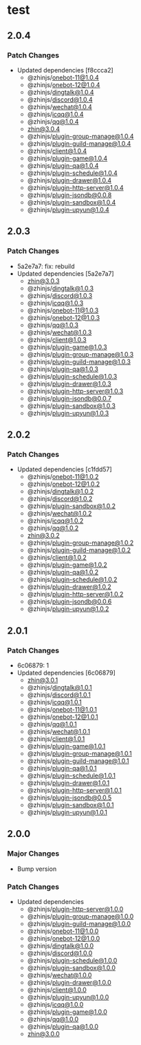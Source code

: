 # test

## 2.0.4

### Patch Changes

- Updated dependencies [f8ccca2]
  - @zhinjs/onebot-11@1.0.4
  - @zhinjs/onebot-12@1.0.4
  - @zhinjs/dingtalk@1.0.4
  - @zhinjs/discord@1.0.4
  - @zhinjs/wechat@1.0.4
  - @zhinjs/icqq@1.0.4
  - @zhinjs/qq@1.0.4
  - zhin@3.0.4
  - @zhinjs/plugin-group-manage@1.0.4
  - @zhinjs/plugin-guild-manage@1.0.4
  - @zhinjs/client@1.0.4
  - @zhinjs/plugin-game@1.0.4
  - @zhinjs/plugin-qa@1.0.4
  - @zhinjs/plugin-schedule@1.0.4
  - @zhinjs/plugin-drawer@1.0.4
  - @zhinjs/plugin-http-server@1.0.4
  - @zhinjs/plugin-jsondb@0.0.8
  - @zhinjs/plugin-sandbox@1.0.4
  - @zhinjs/plugin-upyun@1.0.4

## 2.0.3

### Patch Changes

- 5a2e7a7: fix: rebuild
- Updated dependencies [5a2e7a7]
  - zhin@3.0.3
  - @zhinjs/dingtalk@1.0.3
  - @zhinjs/discord@1.0.3
  - @zhinjs/icqq@1.0.3
  - @zhinjs/onebot-11@1.0.3
  - @zhinjs/onebot-12@1.0.3
  - @zhinjs/qq@1.0.3
  - @zhinjs/wechat@1.0.3
  - @zhinjs/client@1.0.3
  - @zhinjs/plugin-game@1.0.3
  - @zhinjs/plugin-group-manage@1.0.3
  - @zhinjs/plugin-guild-manage@1.0.3
  - @zhinjs/plugin-qa@1.0.3
  - @zhinjs/plugin-schedule@1.0.3
  - @zhinjs/plugin-drawer@1.0.3
  - @zhinjs/plugin-http-server@1.0.3
  - @zhinjs/plugin-jsondb@0.0.7
  - @zhinjs/plugin-sandbox@1.0.3
  - @zhinjs/plugin-upyun@1.0.3

## 2.0.2

### Patch Changes

- Updated dependencies [c1fdd57]
  - @zhinjs/onebot-11@1.0.2
  - @zhinjs/onebot-12@1.0.2
  - @zhinjs/dingtalk@1.0.2
  - @zhinjs/discord@1.0.2
  - @zhinjs/plugin-sandbox@1.0.2
  - @zhinjs/wechat@1.0.2
  - @zhinjs/icqq@1.0.2
  - @zhinjs/qq@1.0.2
  - zhin@3.0.2
  - @zhinjs/plugin-group-manage@1.0.2
  - @zhinjs/plugin-guild-manage@1.0.2
  - @zhinjs/client@1.0.2
  - @zhinjs/plugin-game@1.0.2
  - @zhinjs/plugin-qa@1.0.2
  - @zhinjs/plugin-schedule@1.0.2
  - @zhinjs/plugin-drawer@1.0.2
  - @zhinjs/plugin-http-server@1.0.2
  - @zhinjs/plugin-jsondb@0.0.6
  - @zhinjs/plugin-upyun@1.0.2

## 2.0.1

### Patch Changes

- 6c06879: 1
- Updated dependencies [6c06879]
  - zhin@3.0.1
  - @zhinjs/dingtalk@1.0.1
  - @zhinjs/discord@1.0.1
  - @zhinjs/icqq@1.0.1
  - @zhinjs/onebot-11@1.0.1
  - @zhinjs/onebot-12@1.0.1
  - @zhinjs/qq@1.0.1
  - @zhinjs/wechat@1.0.1
  - @zhinjs/client@1.0.1
  - @zhinjs/plugin-game@1.0.1
  - @zhinjs/plugin-group-manage@1.0.1
  - @zhinjs/plugin-guild-manage@1.0.1
  - @zhinjs/plugin-qa@1.0.1
  - @zhinjs/plugin-schedule@1.0.1
  - @zhinjs/plugin-drawer@1.0.1
  - @zhinjs/plugin-http-server@1.0.1
  - @zhinjs/plugin-jsondb@0.0.5
  - @zhinjs/plugin-sandbox@1.0.1
  - @zhinjs/plugin-upyun@1.0.1

## 2.0.0

### Major Changes

- Bump version

### Patch Changes

- Updated dependencies
  - @zhinjs/plugin-http-server@1.0.0
  - @zhinjs/plugin-group-manage@1.0.0
  - @zhinjs/plugin-guild-manage@1.0.0
  - @zhinjs/onebot-11@1.0.0
  - @zhinjs/onebot-12@1.0.0
  - @zhinjs/dingtalk@1.0.0
  - @zhinjs/discord@1.0.0
  - @zhinjs/plugin-schedule@1.0.0
  - @zhinjs/plugin-sandbox@1.0.0
  - @zhinjs/wechat@1.0.0
  - @zhinjs/plugin-drawer@1.0.0
  - @zhinjs/client@1.0.0
  - @zhinjs/plugin-upyun@1.0.0
  - @zhinjs/icqq@1.0.0
  - @zhinjs/plugin-game@1.0.0
  - @zhinjs/qq@1.0.0
  - @zhinjs/plugin-qa@1.0.0
  - zhin@3.0.0
